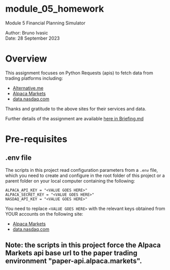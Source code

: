 # module_05_homework
Module 5 Financial Planning Simulator

Author: Bruno Ivasic   
Date: 28 September 2023

# Overview
This assignment focuses on Python Requests (apis) to fetch data from trading platforms including:
* [Alternative.me](https://alternative.me/crypto/api/)
* [Alpaca Markets](https://app.alpaca.markets)
* [data.nasdaq.com](https://data.nasdaq.com)

Thanks and gratitude to the above sites for their services and data.

Further details of the assignment are available [here in Briefing.md](./Briefing.md)

# Pre-requisites

## .env file
The scripts in this project read configuration parameters from a `.env` file, which you need to create and configure in the root folder of this project or a parent folder on your local computer containing the following: 
```
ALPACA_API_KEY = "<VALUE GOES HERE>"
ALPACA_SECRET_KEY = "<VALUE GOES HERE>"
NASDAQ_API_KEY = "<VALUE GOES HERE>"
```

You need to replace `<VALUE GOES HERE>` with the relevant keys obtained from YOUR accounts on the following site:
* [Alpaca Markets](https://app.alpaca.markets)
* [data.nasdaq.com](https://data.nasdaq.com)

Note: the scripts in this project force the Alpaca Markets api base url to the paper trading environment "paper-api.alpaca.markets".
---


